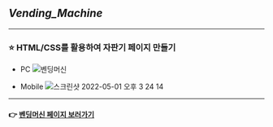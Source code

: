 ## **_Vending_Machine_**

---

### ⭐️ HTML/CSS를 활용하여 자판기 페이지 만들기

- PC
  ![벤딩머신](https://user-images.githubusercontent.com/98005356/166134571-3a05c7b6-488a-4f0e-b7da-ee37d3a9c1cf.png)

- Mobile
  ![스크린샷 2022-05-01 오후 3 24 14](https://user-images.githubusercontent.com/98005356/166134847-b2754975-0c07-466d-900f-61201e1c2b65.png)

---

#### 👉 [벤딩머신 페이지 보러가기](https://hyebin-woo.github.io/Vending_machine-/)
